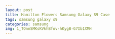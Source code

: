 ```yaml
---
layout: post
title: Hamilton Flowers Samsung Galaxy S9 Case
tags: samsung galaxy s9
categories: samsung
img: 1_TOnnSMKsKVkhBfov-hKygB-G7Ib1XMH
---
```

